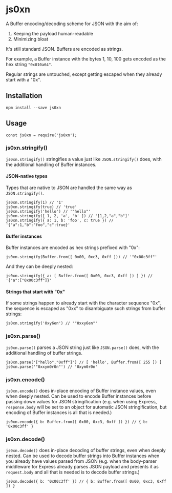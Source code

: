 # js0xn

A Buffer encoding/decoding scheme for JSON with the aim of:

1. Keeping the payload human-readable
2. Minimizing bloat

It's still standard JSON. Buffers are encoded as strings.

For example, a Buffer instance with the bytes 1, 10, 100 gets encoded as the hex string `"0x010a64"`.

Regular strings are untouched, except getting escaped when they already start with a "0x".

## Installation

```
npm install --save js0xn
```

## Usage

```
const js0xn = require('js0xn');
```

### js0xn.stringify()

`js0xn.stringify()` stringifies a value just like `JSON.stringify()` does, with the additional handling of Buffer instances.

#### JSON-native types

Types that are native to JSON are handled the same way as `JSON.stringify()`.

```
js0xn.stringify(1) // '1'
js0xn.stringify(true) // 'true'
js0xn.stringify('hello') // '"hello"'
js0xn.stringify([ 1, 2, 'a', 'b' ]) // '[1,2,"a","b"]'
js0xn.stringify({ a: 1, b: 'foo', c: true }) // '{"a":1,"b":"foo","c":true}'
```

#### Buffer instances

Buffer instances are encoded as hex strings prefixed with "0x":

```
js0xn.stringify(Buffer.from([ 0x00, 0xc3, 0xff ])) // '"0x00c3ff"'
```

And they can be deeply nested:

```
js0xn.stringify({ a: [ Buffer.from([ 0x00, 0xc3, 0xff ]) ] }) // '{"a":["0x00c3ff"]}'
```

#### Strings that start with "0x"

If some strings happen to already start with the character sequence "0x", the sequence is escaped as "0xx" to disambiguate such strings from buffer strings:

```
js0xn.stringify('0xy6en') // '"0xxy6en"'
```

### js0xn.parse()

`js0xn.parse()` parses a JSON string just like `JSON.parse()` does, with the additional handling of buffer strings.

```
js0xn.parse('["hello","0xff"]') // [ 'hello', Buffer.from([ 255 ]) ]
js0xn.parse('"0xxym0r0n"') // '0xym0r0n'
```

### js0xn.encode()

`js0xn.encode()` does in-place encoding of Buffer instance values, even when deeply nested. Can be used to encode Buffer instances before passing down values for JSON stringification (e.g. when using Express, `response.body` will be set to an object for automatic JSON stringification, but encoding of Buffer instances is all that is needed.)

```
js0xn.encode({ b: Buffer.from([ 0x00, 0xc3, 0xff ]) }) // { b: '0x00c3ff' }
```

### js0xn.decode()

`js0xn.decode()` does in-place decoding of buffer strings, even when deeply nested. Can be used to decode buffer strings into Buffer instances when you already have values parsed from JSON (e.g. when the body-parser middleware for Express already parses JSON payload and presents it as `request.body` and all that is needed is to decode buffer strings.)

```
js0xn.decode({ b: '0x00c3ff' }) // { b: Buffer.from([ 0x00, 0xc3, 0xff ]) }
```
